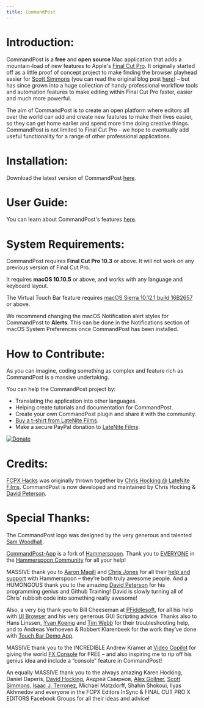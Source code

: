 ```yaml
---
title: CommandPost
---
```


# Introduction:

CommandPost is a **free** and **open source** Mac application that adds a mountain-load of new features to Apple's [Final Cut Pro](http://apple.com/final-cut-pro/). It originally started off as a little proof of concept project to make finding the browser playhead easier for [Scott Simmons](http://www.scottsimmons.tv/) (you can read the original blog post [here](https://latenitefilms.com/blog/final-cut-pro-hacks/)) – but has since grown into a huge collection of handy professional workflow tools and automation features to make editing within Final Cut Pro faster, easier and much more powerful.

The aim of CommandPost is to create an open platform where editors all over the world can add and create new features to make their lives easier, so they can get home earlier and spend more time doing creative things. CommandPost is not limited to Final Cut Pro - we hope to eventually add useful functionality for a range of other professional applications.

# Installation:

Download the latest version of CommandPost [here](https://github.com/CommandPost/CommandPost/releases/latest).

# User Guide:

You can learn about CommandPost's features [here](http://commandpost.io/userguide/).

# System Requirements:

CommandPost requires **Final Cut Pro 10.3** or above. It will not work on any previous version of Final Cut Pro.

It requires **macOS 10.10.5** or above, and works with any language and keyboard layout.

The Virtual Touch Bar feature requires [macOS Sierra 10.12.1 build 16B2657](https://support.apple.com/kb/dl1897) or above.

We recommend changing the macOS Notification alert styles for CommandPost to **Alerts**. This can be done in the Notifications section of macOS System Preferences once CommandPost has been installed.

# How to Contribute:

As you can imagine, coding something as complex and feature rich as CommandPost is a massive undertaking.

You can help the CommandPost project by:

- Translating the application into other languages.
- Helping create tutorials and documentation for CommandPost.
- Create your own CommandPost plugin and share it with the community.
- [Buy a t-shirt from LateNite Films](https://lateniteshop.com).
- Make a secure PayPal donation to [LateNite Films](https://latenitefilms.com):

[![Donate](https://img.shields.io/badge/Donate-PayPal-green.svg)](https://www.paypal.com/cgi-bin/webscr?cmd=_s-xclick&hosted_button_id=HQK87KLKY8EVN)

# Credits:

[FCPX Hacks](https://latenitefilms.com/blog/final-cut-pro-hacks/) was originally thrown together by [Chris Hocking @ LateNite Films](https://latenitefilms.com/about/). CommandPost is now developed and maintained by Chris Hocking & [David Peterson](https://github.com/randomeizer).

# Special Thanks:

The CommandPost logo was designed by the very generous and talented [Sam Woodhall](https://twitter.com/SWDoctor).

[CommandPost-App](https://github.com/CommandPost/CommandPost-App) is a fork of [Hammerspoon](http://www.hammerspoon.org). Thank you to [EVERYONE](https://github.com/Hammerspoon/hammerspoon/blob/master/CREDITS.md) in the [Hammerspoon Community](https://github.com/Hammerspoon/hammerspoon/issues) for all your help!

MASSIVE thank you to [Aaron Magill](https://github.com/asmagill) and [Chris Jones](https://github.com/cmsj) for all their [help and support](https://github.com/Hammerspoon/hammerspoon/issues) with Hammerspoon – they’re both truly awesome people. And a HUMONGOUS thank you to the amazing [David Peterson](https://github.com/randomeizer) for his programming genius and Github Training! David is slowly turning all of Chris' rubbish code into something really awesome!

Also, a very big thank you to Bill Cheeseman at [PFiddlesoft](http://pfiddlesoft.com/), for all his help with [UI Browser](http://pfiddlesoft.com/uibrowser/index.html) and his very generous GUI Scripting advice. Thanks also to Hans Linssen, [Yvan Koenig](http://macscripter.net/viewtopic.php?id=45148) and [Tim Webb](https://twitter.com/_timwebb_) for their troubleshooting help, and to Andreas Verhoeven & Robbert Klarenbeek for the work they’ve done with [Touch Bar Demo App](https://github.com/bikkelbroeders/TouchBarDemoApp).

MASSIVE thank you to the INCREDIBLE Andrew Kramer at [Video Copilot](http://www.videocopilot.net/) for giving the world [FX Console](http://www.videocopilot.net/blog/2016/10/new-workflow-plug-in-fx-console-is-now-available/) for FREE – and also inspiring me to rip off his genius idea and include a “console” feature in CommandPost!

An equally MASSIVE thank you to the always amazing Karen Hocking, Daniel Daperis, [David Hocking](http://www.dphocking.com/), Андрей Смирнов, [Alex Gollner](http://alex4d.com/), [Scott Simmons](http://www.scottsimmons.tv/), [Isaac J. Terronez](https://twitter.com/ijterronez), Michael Matzdorff, Shahin Shokoui, Ilyas Akhmedov and everyone in the FCPX Editors InSync & FINAL CUT PRO X EDITORS Facebook Groups for all their ideas and advice!

